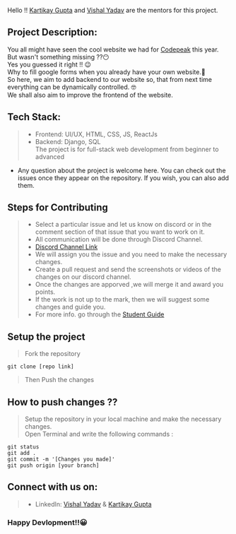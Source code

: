 Hello !! [Kartikay Gupta](https://github.com/KartuzGupta) and [Vishal Yadav](https://github.com/VishalIITP) are the mentors for this project. <br>

## Project Description:
You all might have seen the cool website we had for [Codepeak](https://www.codepeak.tech/) this year. <br>
But wasn't something missing ??😶 <br>
Yes you guessed it right !! 😉 <br>
Why to fill google forms when you already have your own website.🧐 <br>
So here, we aim to add backend to our website so, that from next time everything can be dynamically controlled. 🤓 <br>
We shall also aim to improve the frontend of the website. <br>
 
## Tech Stack: 
>- Frontend: UI/UX, HTML, CSS, JS, ReactJs <br>
>- Backend: Django, SQL <br>
The project is for full-stack web development from beginner to advanced <br>

- Any question about the project is welcome here. You can check out the issues once they appear on the repository. If you wish, you can also add them. <br>

## Steps for Contributing
> - Select a particular issue and let us know on discord or in the comment section of that issue that you want to work on it. <br>
> - All communication will be done through Discord Channel.  <br>
> - [Discord Channel Link](https://discord.gg/xhQ9N9Z3jc) <br>
> - We will assign you the issue and you need to make the necessary changes. <br>
> - Create a pull request and send the screenshots or videos of the changes on our discord channel. <br>
> - Once the changes are apporved ,we will merge it and award you points. <br>
> - If the work is not up to the mark, then we will suggest some changes and guide you. <br>
> - For more info. go through the [Student Guide](https://bit.ly/3c9UkPA) <br>

## Setup the project
>Fork the repository <br>
```
git clone [repo link]
```
>Then Push the changes <br>

## How to push changes ??
>Setup the repository in your local machine and make the necessary changes. <br>
>Open Terminal and write the following commands : <br>
```
git status
git add .
git commit -m '[Changes you made]'
git push origin [your branch]
```

## Connect with us on:
>- LinkedIn: [Vishal Yadav](https://www.linkedin.com/in/vishal-yadav-71a514208/) & [Kartikay Gupta](https://www.linkedin.com/in/kartikay-gupta/)


### Happy Devlopment!!😀 
